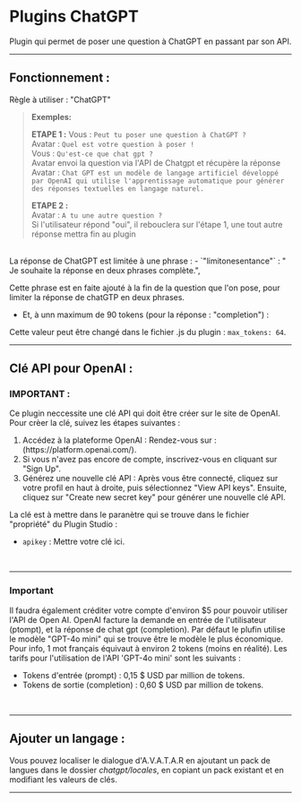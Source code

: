 # Plugins ChatGPT

Plugin qui permet de poser une question à ChatGPT en passant par son API.

--- 

## Fonctionnement :

Règle à utiliser : "ChatGPT"

>**Exemples:**
>
> **ETAPE 1 :**
> Vous : `Peut tu poser une question à ChatGPT ?`\
> Avatar : `Quel est votre question à poser !`\
> Vous : `Qu'est-ce que chat gpt ?`\
> Avatar envoi la question via l'API de Chatgpt et récupère la réponse \
> Avatar : `Chat GPT est un modèle de langage artificiel développé par OpenAI qui utilise l'apprentissage automatique pour générer des réponses textuelles en langage naturel.` 
>
> **ETAPE 2 :** \
> Avatar : `A tu une autre question ?`\
> Si l'utilisateur répond "oui", il rebouclera sur l'étape 1, une tout autre réponse mettra fin au plugin
>

<br>
La réponse de ChatGPT est limitée à une phrase : 
- `"limitonesentance"` : " Je souhaite la réponse en deux phrases complète.",

Cette phrase est en faite ajouté à la fin de la question que l'on pose, pour limiter la réponse de chatGTP en deux phrases.  
- Et, à unn maximum de 90 tokens (pour la réponse : "completion") :
  
Cette valeur peut être changé dans le fichier .js du plugin : `max_tokens: 64`. 
<br>

---

## Clé API pour OpenAI :

### IMPORTANT : 
Ce plugin neccessite une clé API qui doit être créer sur le site de OpenAI.
Pour crèer la clé, suivez les étapes suivantes :
<ol>
<li> Accédez à la plateforme OpenAI : Rendez-vous sur : (https://platform.openai.com/).</li> 
<li> Si vous n'avez pas encore de compte, inscrivez-vous en cliquant sur "Sign Up".</li>
<li> Générez une nouvelle clé API : Après vous être connecté, cliquez sur votre profil en haut à droite, puis sélectionnez "View API keys". Ensuite, cliquez sur "Create new secret key" pour générer une nouvelle clé API.</li>
</ol>

La clé est à mettre dans le paranètre qui se trouve dans le fichier "propriété" du Plugin Studio :
* `apikey` : Mettre votre clé ici.  
<br>

---

### Important

Il faudra également créditer votre compte d'environ $5 pour pouvoir utiliser l'API de Open AI.
OpenAI facture la demande en entrée de l'utilisateur (ptompt), et la réponse de chat gpt (completion).
Par défaut le plufin utilise le modèle "GPT-4o mini" qui se trouve être le modèle le plus économique. Pour info, 1 mot français équivaut à environ 2 tokens (moins en réalité). Les tarifs pour l'utilisation de l'API 'GPT-4o mini' sont les suivants :

- Tokens d'entrée (prompt) : 0,15 $ USD par million de tokens.
- Tokens de sortie (completion) : 0,60 $ USD par million de tokens.
<br>

---

## Ajouter un langage :

Vous pouvez localiser le dialogue d'A.V.A.T.A.R en ajoutant un pack de langues dans le dossier _chatgpt/locales_, en copiant un pack existant et en modifiant les valeurs de clés.
<br>

---
